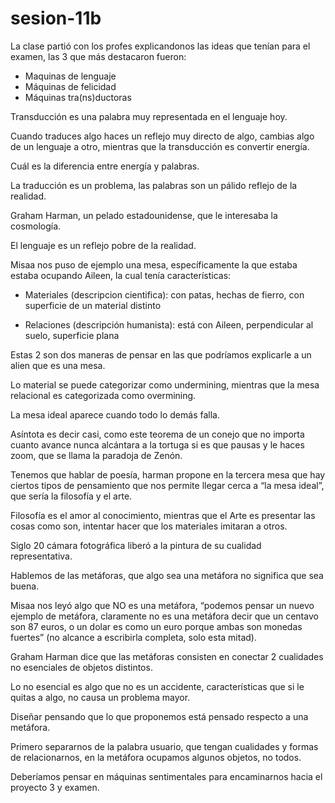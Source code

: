 # sesion-11b

La clase partió con los profes explicandonos las ideas que tenían para el examen, las 3 que más destacaron fueron:  

- Maquinas de lenguaje  
- Máquinas de felicidad  
- Máquinas tra(ns)ductoras  

Transducción es una palabra muy representada en el lenguaje hoy.

Cuando traduces algo haces un reflejo muy directo de algo, cambias algo de un lenguaje a otro, mientras que la transducción es convertir energía.

Cuál es la diferencia entre energía y palabras.

La traducción es un problema, las palabras son un pálido reflejo de la realidad.

Graham Harman, un pelado estadounidense, que le interesaba la cosmología.

El lenguaje es un reflejo pobre de la realidad.

Misaa nos puso de ejemplo una mesa, específicamente la que estaba estaba ocupando Aileen, la cual tenía características:  

- Materiales (descripcion cientifica): con patas, hechas de fierro, con superficie de un material distinto

- Relaciones (descripción humanista): está con Aileen, perpendicular al suelo, superficie plana

Estas 2 son dos maneras de pensar en las que podríamos explicarle a un alien que es una mesa.

Lo material se puede categorizar como undermining, mientras que la mesa relacional es categorizada como overmining.

La mesa ideal aparece cuando todo lo demás falla.

Asíntota es decir casi, como este teorema de un conejo que no importa cuanto avance nunca alcántara a la tortuga si es que pausas y le haces zoom, que se llama la paradoja de Zenón.

Tenemos que hablar de poesía, harman propone en la tercera mesa que hay ciertos tipos de pensamiento que nos permite llegar cerca a “la mesa ideal”, que sería la filosofía y el arte.

Filosofía es el amor al conocimiento, mientras que el Arte es presentar las cosas como son, intentar hacer que los materiales imitaran a otros.

Siglo 20 cámara fotográfica liberó a la pintura de su cualidad representativa.

Hablemos de las metáforas, que algo sea una metáfora no significa que sea buena.

Misaa nos leyó algo que NO es una metáfora, “podemos pensar un nuevo ejemplo de metáfora, claramente no es una metáfora decir que un centavo son 87 euros, o un dolar es como un euro porque ambas son monedas fuertes” (no alcance a escribirla completa, solo esta mitad).

Graham Harman dice que las metáforas consisten en conectar 2 cualidades no esenciales de objetos distintos.

Lo no esencial es algo que no es un accidente, características que si le quitas a algo, no causa un problema mayor.

Diseñar pensando que lo que proponemos está pensado respecto a una metáfora.

Primero separarnos de la palabra usuario, que tengan cualidades y formas de relacionarnos, en la metáfora ocupamos algunos objetos, no todos.

Deberíamos pensar en máquinas sentimentales para encaminarnos hacia el proyecto 3 y examen.


